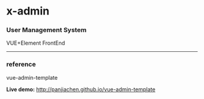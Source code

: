 # x-admin
### User Management System

 VUE+Element FrontEnd
 
---

### reference
vue-admin-template

**Live demo:** http://panjiachen.github.io/vue-admin-template